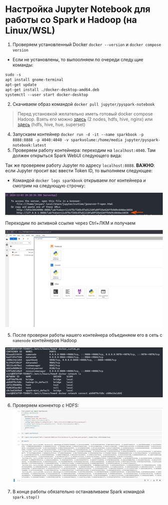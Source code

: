 # Настройка Jupyter Notebook для работы со Spark и Hadoop (на Linux/WSL)

1) Проверяем установленный Docker `docker --version` и `docker compose version`

* Если не установлены, то выпоолняем по очереди следу.щие команды:
```
sudo -s
apt install gnome-terminal
apt-get update
apt-get install ./docker-desktop-amd64.deb
systemctl --user start docker-desktop
```
2) Скачиваем образ командой `docker pull jupyter/pyspark-notebook`

> Перед установкой желательно иметь готовый docker compose Hadoop. Взять его можно [здесь](https://github.com/pyhedgehog/bde2020-docker-hadoop) (2 nodes, hdfs, hive, nginx)
> или [здесь](https://github.com/knight99rus/hadoop_full_pack) (hdfs, hive, hue, superset)

4) Запускаем контейнер `docker run -d -it --name sparkbook -p 8888:8888 -p 4040:4040 -v sparkvolume:/home/media jupyter/pyspark-notebook:latest`
5) Проверяем работу контейнера: переходим на `localhost:4040`. Там должен открыться Spark WebUI следующего вида:

Так же проверяем работу Jupyter по адресу `localhost:8888`. **ВАЖНО**: если Jupyter просит вас ввести Token ID, то выполняем следующее:
* Командой `docker logs sparkbook` открываем лог контейнера и смотрим на следующую строчку:

![token.jpg](https://github.com/Vasart-ds/spark_connectors/blob/master/data/token.jpg)

Переходим по активной ссылке через Ctrl+ЛКМ и получаем

![lab.jpg](https://github.com/Vasart-ds/spark_connectors/blob/master/data/lab.jpg)

5) После проверки работы нашего контейнера объединяем его в сеть с `namenode` контейнеров Hadoop

![network.jpg](https://github.com/Vasart-ds/spark_connectors/blob/master/data/network.jpg)

6) Проверяем коннектор с HDFS:
![hdfs_connect.jpg](https://github.com/Vasart-ds/spark_connectors/blob/master/data/hdfs_connect.jpg)

7) В конце работы обязательно останавливаем Spark командой `spark.stop()`
